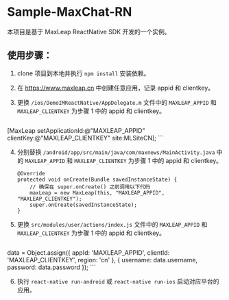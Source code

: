 # Sample-MaxChat-RN

本项目是基于 MaxLeap ReactNative SDK 开发的一个实例。

## 使用步骤：

1. clone 项目到本地并执行 `npm install` 安装依赖。

2. 在 https://www.maxleap.cn 中创建任意应用，记录 appid 和 clientkey。

3. 更换 `/ios/DemoIMReactNative/AppDelegate.m` 文件中的 `MAXLEAP_APPID` 和 `MAXLEAP_CLIENTKEY` 为步骤 1 中的 appid 和 clientkey。

	```objc
  [MaxLeap setApplicationId:@"MAXLEAP_APPID" clientKey:@"MAXLEAP_CLIENTKEY" site:MLSiteCN];
	```

4. 分别替换 `/android/app/src/main/java/com/maxnews/MainActivity.java` 中的 `MAXLEAP_APPID` 和 `MAXLEAP_CLIENTKEY` 为步骤 1 中的 appid 和 clientkey。

	```
	@Override
	protected void onCreate(Bundle savedInstanceState) {
	    // 确保在 super.onCreate() 之前调用以下代码
	    maxLeap = new MaxLeap(this, "MAXLEAP_APPID", "MAXLEAP_CLIENTKEY");
	    super.onCreate(savedInstanceState);
	}
	```

5. 更换 `src/modules/user/actions/index.js` 文件中的 `MAXLEAP_APPID` 和 `MAXLEAP_CLIENTKEY` 为步骤 1 中的 appid 和 clientkey。

	```js
  data = Object.assign({
      appId: 'MAXLEAP_APPID',
      clientId: 'MAXLEAP_CLIENTKEY',
      region: 'cn'
  }, {
      username: data.username,
      password: data.password
  });
	```
	
6. 执行 `react-native run-android` 或 `react-native run-ios` 启动对应平台的应用。
